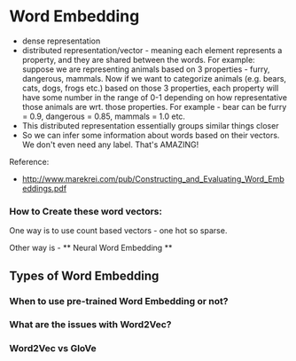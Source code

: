 # Word Embedding
- dense representation
- distributed representation/vector - meaning each element represents a property, and they are shared between the words. For example: suppose we are representing animals based on 3
properties - furry, dangerous, mammals. Now if we want to categorize animals
(e.g. bears, cats, dogs, frogs etc.) based on those 3 properties, each property will
have some number in the range of 0-1 depending on how representative those animals
are wrt. those properties. For example - bear can be furry = 0.9, dangerous = 0.85,
mammals = 1.0 etc.
- This distributed representation essentially groups similar things closer
- So we can infer some information about words based on their vectors. We don't
even need any label. That's AMAZING!

Reference:
- http://www.marekrei.com/pub/Constructing_and_Evaluating_Word_Embeddings.pdf

### How to Create these word vectors:
One way is to use count based vectors - one hot so sparse.

Other way is - ** Neural Word Embedding **

## Types of Word Embedding


### When to use pre-trained Word Embedding or not?

### What are the issues with Word2Vec?

### Word2Vec vs GloVe
